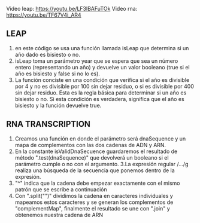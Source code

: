 Video leap: https://youtu.be/LF3lBAFuTOk
Video rna: https://youtu.be/TF67V4i_AR4



## LEAP

1. en este código se usa una función llamada isLeap que determina si un año dado es bisiesto o no. 
2. isLeap toma un parámetro year que se espera que sea un número entero (representando un año) y devuelve un valor booleano (true si el año es bisiesto y false si no lo es).
3. La función conciste en una condición que verifica si el año es divisible por 4 y no es divisible por 100 sin dejar residuo, o si es divisible por 400 sin dejar residuo. Esta es la regla básica para determinar si un año es bisiesto o no. Si esta condición es verdadera, significa que el año es bisiesto y la función devuelve true.

## RNA TRANSCRIPTION

1. Creamos una función en donde el parámetro será dnaSequence y un mapa de complementos con las dos cadenas de ADN y ARN.
2. En la constante isValidDnaSecuence guardaremos el resultado de método ".test(dnaSequence)" que devolverá un booleano si el parámetro cumple o no con el argumento.
3.La expresión regular /.../g realiza una búsqueda de la secuencia que ponemos dentro de la expresión.
3. "^" indica que la cadena debe empezar exactamente con el mismo patrón que se escribe a continuación
4. Con ".split("")" dividimos la cadena en caracteres individuales y mapeamos estos caracteres y se generan los complementos de "complementMap", finalmente el resultado se une con ".join" y obtenemos nuestra cadena de ARN